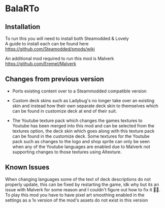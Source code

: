 # BalaRTo

## Installation
To run this you will need to install both Steamodded & Lovely  
A guide to install each can be found here https://github.com/Steamodded/smods/wiki  

An additional mod required to run this mod is Malverk https://github.com/Eremel/Malverk  

## Changes from previous version
- Ports existing content over to a Steammodded compatible version

- Custom deck skins such as Ladybug's no longer take over an existing skin and instead how their own separate deck skin to themselves which can be found in customize deck at end of their suit.

- The Youtube texture pack which changes the games textures to Youtube has been merged into this mod and can be selected from the textures option, the deck skin which goes along with this texture pack can be found in the customize deck. Some textures for the Youtube pack such as changes to the logo and shop sprite can only be seen when any of the Youtube languages are enabled due to Malverk not supporting changes to those textures using Altexture.

## Known Issues 
When changing languages some of the text of deck descriptions do not properly update, this can be fixed by restarting the game, idk why but its an issue with Malverk for some reason and I couldn't figure out how to fix it 🤷‍♂️.
To play this mod you have to have pixel art smoothing enabled in the settings as a 1x version of the mod's assets do not exist in this version

